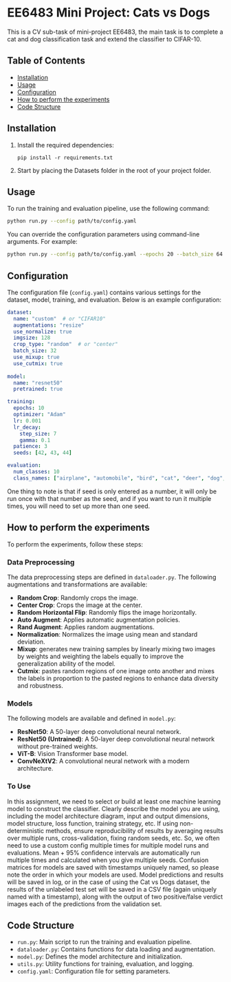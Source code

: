# EE6483 Mini Project: Cats vs Dogs

This is a CV sub-task of mini-project EE6483, the main task is to complete a cat and dog classification task and extend the classifier to CIFAR-10.

## Table of Contents
- [Installation](#installation)
- [Usage](#usage)
- [Configuration](#configuration)
- [How to perform the experiments](#experiments)
- [Code Structure](#code-structure)

## Installation

1. Install the required dependencies:
    ```
    pip install -r requirements.txt
    ```
2. Start by placing the Datasets folder in the root of your project folder.

## Usage

To run the training and evaluation pipeline, use the following command:
```bash
python run.py --config path/to/config.yaml
```

You can override the configuration parameters using command-line arguments. For example:
```bash
python run.py --config path/to/config.yaml --epochs 20 --batch_size 64
```

## Configuration

The configuration file (`config.yaml`) contains various settings for the dataset, model, training, and evaluation. Below is an example configuration:

```yaml
dataset:
  name: "custom"  # or "CIFAR10"
  augmentations: "resize"
  use_normalize: true
  imgsize: 128
  crop_type: "random"  # or "center"
  batch_size: 32
  use_mixup: true
  use_cutmix: true
            
model:
  name: "resnet50"
  pretrained: true

training:
  epochs: 10
  optimizer: "Adam"
  lr: 0.001
  lr_decay:
    step_size: 7
    gamma: 0.1
  patience: 3
  seeds: [42, 43, 44]

evaluation:
  num_classes: 10
  class_names: ["airplane", "automobile", "bird", "cat", "deer", "dog", "frog", "horse", "ship", "truck"]
```

One thing to note is that if seed is only entered as a number, it will only be run once with that number as the seed, and if you want to run it multiple times, you will need to set up more than one seed.

## How to perform the experiments
To perform the experiments, follow these steps:

### Data Preprocessing

The data preprocessing steps are defined in `dataloader.py`. The following augmentations and transformations are available:

- **Random Crop**: Randomly crops the image.
- **Center Crop**: Crops the image at the center.
- **Random Horizontal Flip**: Randomly flips the image horizontally.
- **Auto Augment**: Applies automatic augmentation policies.
- **Rand Augment**: Applies random augmentations.
- **Normalization**: Normalizes the image using mean and standard deviation.
- **Mixup**: generates new training samples by linearly mixing two images by weights and weighting the labels equally to improve the generalization ability of the model.
- **Cutmix**: pastes random regions of one image onto another and mixes the labels in proportion to the pasted regions to enhance data diversity and robustness.

### Models

The following models are available and defined in `model.py`:

- **ResNet50**: A 50-layer deep convolutional neural network.
- **ResNet50 (Untrained)**: A 50-layer deep convolutional neural network without pre-trained weights.
- **ViT-B**: Vision Transformer base model.
- **ConvNeXtV2**: A convolutional neural network with a modern architecture.

### To Use
In this assignment, we need to select or build at least one machine learning model to construct the classifier. Clearly describe the model you are using, including the model architecture diagram, input and output dimensions, model structure, loss function, training strategy, etc. If using non-deterministic methods, ensure reproducibility of results by averaging results over multiple runs, cross-validation, fixing random seeds, etc. So, we often need to use a custom config multiple times for multiple model runs and evaluations. Mean + 95% confidence intervals are automatically run multiple times and calculated when you give multiple seeds. Confusion matrices for models are saved with timestamps uniquely named, so please note the order in which your models are used. Model predictions and results will be saved in log, or in the case of using the Cat vs Dogs dataset, the results of the unlabeled test set will be saved in a CSV file (again uniquely named with a timestamp), along with the output of two positive/false verdict images each of the predictions from the validation set.


## Code Structure

- `run.py`: Main script to run the training and evaluation pipeline.
- `dataloader.py`: Contains functions for data loading and augmentation.
- `model.py`: Defines the model architecture and initialization.
- `utils.py`: Utility functions for training, evaluation, and logging.
- `config.yaml`: Configuration file for setting parameters.

